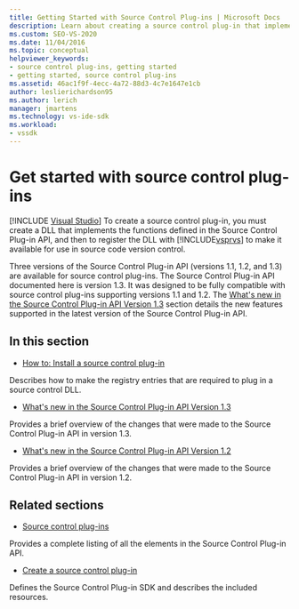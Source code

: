 ```yaml
---
title: Getting Started with Source Control Plug-ins | Microsoft Docs
description: Learn about creating a source control plug-in that implements the functions defined in the Source Control Plug-in API for use in source code version control. 
ms.custom: SEO-VS-2020
ms.date: 11/04/2016
ms.topic: conceptual
helpviewer_keywords:
- source control plug-ins, getting started
- getting started, source control plug-ins
ms.assetid: 46ac1f9f-4ecc-4a72-88d3-4c7e1647e1cb
author: leslierichardson95
ms.author: lerich
manager: jmartens
ms.technology: vs-ide-sdk
ms.workload:
- vssdk
---
```

# Get started with source control plug-ins

 [!INCLUDE [Visual Studio](~/includes/applies-to-version/vs-not-mac.md)]
To create a source control plug-in, you must create a DLL that implements the functions defined in the Source Control Plug-in API, and then to register the DLL with [!INCLUDE[vsprvs](../../code-quality/includes/vsprvs_md.md)] to make it available for use in source code version control.

 Three versions of the Source Control Plug-in API (versions 1.1, 1.2, and 1.3) are available for source control plug-ins. The Source Control Plug-in API documented here is version 1.3. It was designed to be fully compatible with source control plug-ins supporting versions 1.1 and 1.2. The [What's new in the Source Control Plug-in API Version 1.3](../../extensibility/internals/what-s-new-in-the-source-control-plug-in-api-version-1-3.md) section details the new features supported in the latest version of the Source Control Plug-in API.

## In this section
- [How to: Install a source control plug-in](../../extensibility/internals/how-to-install-a-source-control-plug-in.md)

 Describes how to make the registry entries that are required to plug in a source control DLL.

- [What's new in the Source Control Plug-in API Version 1.3](../../extensibility/internals/what-s-new-in-the-source-control-plug-in-api-version-1-3.md)

 Provides a brief overview of the changes that were made to the Source Control Plug-in API in version 1.3.

- [What's new in the Source Control Plug-in API Version 1.2](../../extensibility/internals/what-s-new-in-the-source-control-plug-in-api-version-1-2.md)

 Provides a brief overview of the changes that were made to the Source Control Plug-in API in version 1.2.

## Related sections
- [Source control plug-ins](../../extensibility/source-control-plug-ins.md)

 Provides a complete listing of all the elements in the Source Control Plug-in API.

- [Create a source control plug-in](../../extensibility/internals/creating-a-source-control-plug-in.md)

 Defines the Source Control Plug-in SDK and describes the included resources.
